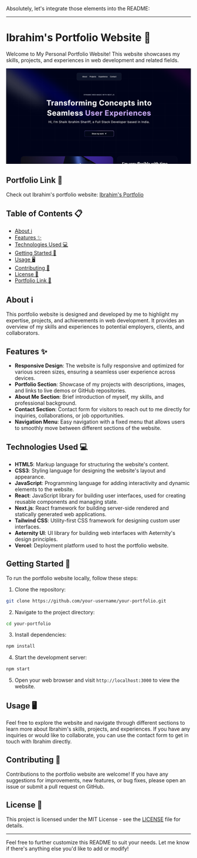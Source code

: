 Absolutely, let's integrate those elements into the README:

---

# Ibrahim's Portfolio Website 🚀

Welcome to My Personal Portfolio Website! This website showcases my skills, projects, and experiences in web development and related fields.

![Portfolio Website Screenshot](Portfolio.png)

## Portfolio Link 🔗

Check out Ibrahim's portfolio website: [Ibrahim's Portfolio](https://ibrahim-web-portfolio.vercel.app/)

## Table of Contents 📋

- [About ℹ️](#about)
- [Features ✨](#features)
- [Technologies Used 💻](#technologies-used)
- [Getting Started 🚀](#getting-started)
- [Usage 🖥️](#usage)
- [Contributing 🤝](#contributing)
- [License 📝](#license)
- [Portfolio Link 🔗](#[portfolio-link](https://ibrahim-web-portfolio.vercel.app/))

## About ℹ️

This portfolio website is designed and developed by me to highlight my expertise, projects, and achievements in web development. It provides an overview of my skills and experiences to potential employers, clients, and collaborators.

## Features ✨

- **Responsive Design**: The website is fully responsive and optimized for various screen sizes, ensuring a seamless user experience across devices.
- **Portfolio Section**: Showcase of my projects with descriptions, images, and links to live demos or GitHub repositories.
- **About Me Section**: Brief introduction of myself, my skills, and professional background.
- **Contact Section**: Contact form for visitors to reach out to me directly for inquiries, collaborations, or job opportunities.
- **Navigation Menu**: Easy navigation with a fixed menu that allows users to smoothly move between different sections of the website.

## Technologies Used 💻

- **HTML5**: Markup language for structuring the website's content.
- **CSS3**: Styling language for designing the website's layout and appearance.
- **JavaScript**: Programming language for adding interactivity and dynamic elements to the website.
- **React**: JavaScript library for building user interfaces, used for creating reusable components and managing state.
- **Next.js**: React framework for building server-side rendered and statically generated web applications.
- **Tailwind CSS**: Utility-first CSS framework for designing custom user interfaces.
- **Aeternity UI**: UI library for building web interfaces with Aeternity's design principles.
- **Vercel**: Deployment platform used to host the portfolio website.

## Getting Started 🚀

To run the portfolio website locally, follow these steps:

1. Clone the repository:

```bash
git clone https://github.com/your-username/your-portfolio.git
```

2. Navigate to the project directory:

```bash
cd your-portfolio
```

3. Install dependencies:

```bash
npm install
```

4. Start the development server:

```bash
npm start
```

5. Open your web browser and visit `http://localhost:3000` to view the website.

## Usage 🖥️

Feel free to explore the website and navigate through different sections to learn more about Ibrahim's skills, projects, and experiences. If you have any inquiries or would like to collaborate, you can use the contact form to get in touch with Ibrahim directly.

## Contributing 🤝

Contributions to the portfolio website are welcome! If you have any suggestions for improvements, new features, or bug fixes, please open an issue or submit a pull request on GitHub.

## License 📝

This project is licensed under the MIT License - see the [LICENSE](LICENSE) file for details.


---

Feel free to further customize this README to suit your needs. Let me know if there's anything else you'd like to add or modify!
